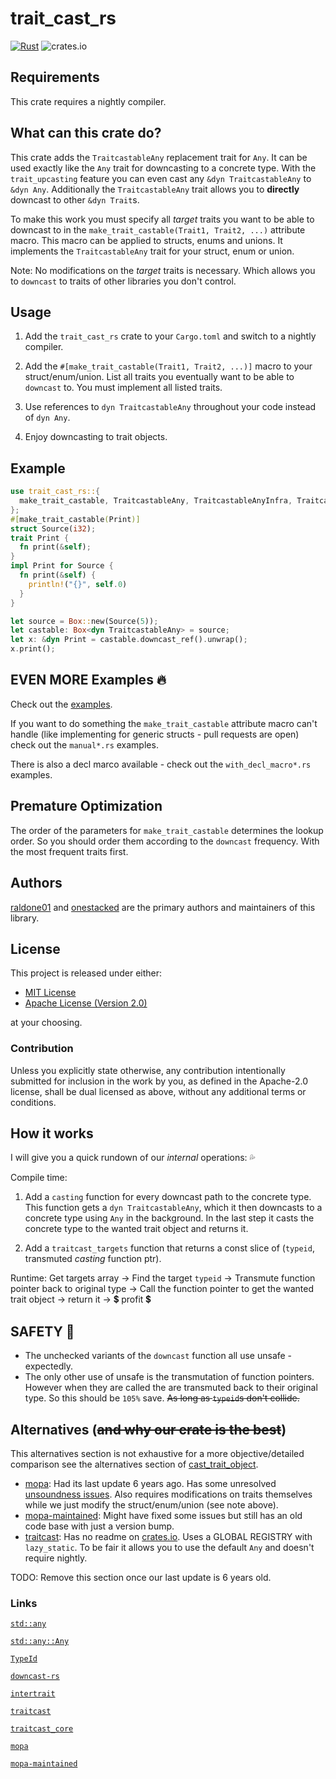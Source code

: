trait_cast_rs
=========================

[![Rust](https://github.com/raldone01/trait_cast_rs/actions/workflows/rust.yml/badge.svg)](https://github.com/raldone01/trait_cast_rs/actions/workflows/rust.yml)
![crates.io](https://img.shields.io/crates/v/trait_cast_rs.svg)

<!-- The rest of this section comes straight from the crate docs from the source. -->

Requirements
------------

This crate requires a nightly compiler.

What can this crate do?
------------------------

This crate adds the `TraitcastableAny` replacement trait for `Any`.
It can be used exactly like the `Any` trait for downcasting to a concrete type.
With the `trait_upcasting` feature you can even cast any `&dyn TraitcastableAny` to `&dyn Any`.
Additionally the `TraitcastableAny` trait allows you to **directly** downcast to other `&dyn Trait`s.

To make this work you must specify all *target* traits you want to be able to downcast to in the `make_trait_castable(Trait1, Trait2, ...)` attribute macro.
This macro can be applied to structs, enums and unions.
It implements the `TraitcastableAny` trait for your struct, enum or union.

Note: No modifications on the *target* traits is necessary. Which allows you to `downcast` to traits of other libraries you don't control.

Usage
-----

1. Add the `trait_cast_rs` crate to your `Cargo.toml` and switch to a nightly compiler.

2. Add the `#[make_trait_castable(Trait1, Trait2, ...)]` macro to your struct/enum/union. List all traits you eventually want to be able to `downcast` to. You must implement all listed traits.

3. Use references to `dyn TraitcastableAny` throughout your code instead of `dyn Any`.

4. Enjoy downcasting to trait objects.

Example
-------

```rust
use trait_cast_rs::{
  make_trait_castable, TraitcastableAny, TraitcastableAnyInfra, TraitcastableAnyInfraExt,
};
#[make_trait_castable(Print)]
struct Source(i32);
trait Print {
  fn print(&self);
}
impl Print for Source {
  fn print(&self) {
    println!("{}", self.0)
  }
}

let source = Box::new(Source(5));
let castable: Box<dyn TraitcastableAny> = source;
let x: &dyn Print = castable.downcast_ref().unwrap();
x.print();
```

EVEN MORE Examples 🔥
---------------------

Check out the [examples](https://github.com/raldone01/trait_cast_rs/tree/main/trait_cast_rs/examples).

If you want to do something the `make_trait_castable` attribute macro can't handle (like implementing for generic structs - pull requests are open) check out the `manual*.rs` examples.

There is also a decl marco available - check out the `with_decl_macro*.rs` examples.

Premature Optimization
----------------------

The order of the parameters for `make_trait_castable` determines the lookup order.
So you should order them according to the `downcast` frequency. With the most frequent traits first.

Authors
-------

[raldone01](https://github.com/raldone01) and [onestacked](https://github.com/chriss0612) are the primary authors and maintainers of this library.

License
-------

This project is released under either:

- [MIT License](https://github.com/raldone01/trait_cast_rs/blob/main/LICENSE-MIT)
- [Apache License (Version 2.0)](https://github.com/raldone01/trait_cast_rs/blob/main/LICENSE-APACHE)

at your choosing.

### Contribution

Unless you explicitly state otherwise, any contribution intentionally
submitted for inclusion in the work by you, as defined in the Apache-2.0
license, shall be dual licensed as above, without any additional terms or
conditions.

How it works
------------

I will give you a quick rundown of our *internal* operations: 💦

Compile time:

1. Add a `casting` function for every downcast path to the concrete type.
    This function gets a `dyn TraitcastableAny`, which it then downcasts to a concrete type using `Any` in the background.
    In the last step it casts the concrete type to the wanted trait object and returns it.

2. Add a `traitcast_targets` function that returns a const slice of (`typeid`, transmuted *casting* function ptr).

Runtime: Get targets array -> Find the target `typeid` -> Transmute function pointer back to original type -> Call the function pointer to get the wanted trait object -> return it -> 💲 profit 💲

SAFETY 🏰
---------

* The unchecked variants of the `downcast` function all use unsafe - expectedly.
* The only other use of unsafe is the transmutation of function pointers. However when they are called the are transmuted back to their original type. So this should be `105%` save. ~~As long as `typeid`s don't collide.~~

Alternatives (~~and why our crate is the best~~)
--------------------------------------------

This alternatives section is not exhaustive for a more objective/detailed comparison see the alternatives section of [cast_trait_object](https://crates.io/crates/cast_trait_object#Alternatives).

* [mopa](https://crates.io/crates/mopa): Had its last update 6 years ago. Has some unresolved [unsoundness issues](https://github.com/chris-morgan/mopa/issues/13). Also requires modifications on traits themselves while we just modify the struct/enum/union (see note above).
* [mopa-maintained](https://crates.io/crates/mopa-maintained): Might have fixed some issues but still has an old code base with just a version bump.
* [traitcast](https://crates.io/crates/traitcast): Has no readme on [crates.io](https://crates.io/). Uses a GLOBAL REGISTRY with `lazy_static`. To be fair it allows you to use the default `Any` and doesn't require nightly.

TODO: Remove this section once our last update is 6 years old.

### Links

[`std::any`](https://doc.rust-lang.org/std/any)

[`std::any::Any`](https://doc.rust-lang.org/std/any/trait.Any.html)

[`TypeId`](https://doc.rust-lang.org/std/any/struct.TypeId.html)

[`downcast-rs`](https://crates.io/crates/downcast-rs)

[`intertrait`](https://crates.io/crates/intertrait)

[`traitcast`](https://crates.io/crates/traitcast)

[`traitcast_core`](https://crates.io/crates/traitcast_core)

[`mopa`](https://crates.io/crates/mopa)

[`mopa-maintained`](https://crates.io/crates/mopa-maintained)
